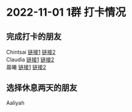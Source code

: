 # 2022-11-01 1群 打卡情况
## 完成打卡的朋友
Chintsai [链接1](http://mmbiz.qpic.cn/mmbiz_jpg/fKBOEML39zq2oEyvMlARAibb8QPLWk85nibVpXH8ajpiboTLyQy7tdCyWhUo1qaoVqEQzbx3UZFQcqAYOff1I0ztQ/0) [链接2](http://mmbiz.qpic.cn/mmbiz_jpg/fKBOEML39zq2oEyvMlARAibb8QPLWk85nDP2dGm7B17YzLNhTAUmJVD8Wl7NeLgjTYmgNj0QYXnbiaCnnriaLF5bA/0) <br>Claudia [链接1](http://mmbiz.qpic.cn/mmbiz_jpg/EqM704vBbWA1CCshS9rDgp6sFq2vyhGlDvniarw16tQzrsj2ME524Eq4RjwbicZbrFtzlicgia1Anm957Q37iaebqEA/0) [链接2](http://mmbiz.qpic.cn/mmbiz_jpg/EqM704vBbWA1CCshS9rDgp6sFq2vyhGlNkxQpHXjVWzteb35BhckexKvCFEM1N5PNM5WyBibCVyNibbWEvoDW8YA/0) <br>晨曦 [链接1](http://mmbiz.qpic.cn/mmbiz_jpg/4rYayDxu0jVdp0X3nlCyt2pBBCoQVZia3gQKdictAr2tticaIu9ibjXfBqD71xS4dbc85D57wputjnRLlg8IJGU49A/0) [链接2](http://mmbiz.qpic.cn/mmbiz_jpg/4rYayDxu0jVdp0X3nlCyt2pBBCoQVZia3Xp1YWLXyzedDEklBMibhTuffzhXryib7EFPKqXSCy7oSicZnAvVWicMBGA/0) <br>
## 选择休息两天的朋友
Aaliyah

